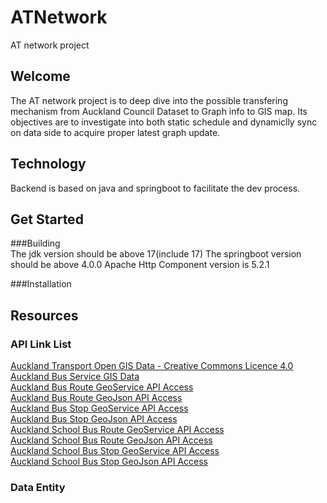 # ATNetwork  
AT network project

## Welcome  
The AT network project is to deep dive into the possible transfering mechanism 
from Auckland Council Dataset to Graph info to GIS map. 
Its objectives are to investigate into both static schedule and dynamiclly sync
on data side to acquire proper latest graph update.

## Technology  
Backend is based on java and springboot to facilitate the dev process.

## Get Started  
###Building  
The jdk version should be above 17(include 17)
The springboot version should be above 4.0.0
Apache Http Component version is 5.2.1

###Installation  

## Resources  

### API Link List  
[Auckland Transport Open GIS Data - Creative Commons Licence 4.0](https://data-atgis.opendata.arcgis.com/)  
[Auckland Bus Service GIS Data](https://data-atgis.opendata.arcgis.com/maps/busservice/about)  
[Auckland Bus Route GeoService API Access](https://services2.arcgis.com/JkPEgZJGxhSjYOo0/arcgis/rest/services/BusService/FeatureServer/2/query?outFields=*&where=1%3D1)  
[Auckland Bus Route GeoJson API Access](https://services2.arcgis.com/JkPEgZJGxhSjYOo0/arcgis/rest/services/BusService/FeatureServer/2/query?outFields=*&where=1%3D1&f=geojson)  
[Auckland Bus Stop GeoService API Access](https://services2.arcgis.com/JkPEgZJGxhSjYOo0/arcgis/rest/services/BusService/FeatureServer/0/query?outFields=*&where=1%3D1)  
[Auckland Bus Stop GeoJson API Access](https://services2.arcgis.com/JkPEgZJGxhSjYOo0/arcgis/rest/services/BusService/FeatureServer/0/query?outFields=*&where=1%3D1&f=geojson)  
[Auckland School Bus Route GeoService API Access](https://services2.arcgis.com/JkPEgZJGxhSjYOo0/arcgis/rest/services/BusService/FeatureServer/3/query?outFields=*&where=1%3D1)  
[Auckland School Bus Route GeoJson API Access](https://services2.arcgis.com/JkPEgZJGxhSjYOo0/arcgis/rest/services/BusService/FeatureServer/3/query?outFields=*&where=1%3D1&f=geojson)  
[Auckland School Bus Stop GeoService API Access](https://services2.arcgis.com/JkPEgZJGxhSjYOo0/arcgis/rest/services/BusService/FeatureServer/1/query?outFields=*&where=1%3D1)  
[Auckland School Bus Stop GeoJson API Access](https://services2.arcgis.com/JkPEgZJGxhSjYOo0/arcgis/rest/services/BusService/FeatureServer/1/query?outFields=*&where=1%3D1&f=geojson)  

### Data Entity  

